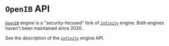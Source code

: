# `OpenIB` API

[`OpenIB`](https://github.com/OpenIB/OpenIB) engine is a "security-focused" fork of [`infinity`](https://github.com/ctrlcctrlv/infinity) engine. Both engines haven't been maintained since 2020.

See the description of the [`infinity`](https://gitlab.com/catamphetamine/imageboard/blob/master/docs/engines/infinity.md) engine API.